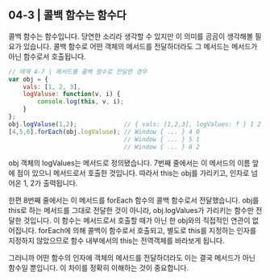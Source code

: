 04-3 | 콜백 함수는 함수다
---
콜백 함수는 함수입니다. 당연한 소리라 생각할 수 있지만 이 의미를 곰곰이 생각해볼 필요가 있습니다. 콜백 함수로 어떤 객체의 메서드를 전달하더라도 그 메서드는 메서드가 아닌 함수로서 호출됩니다.

```javascript
// 에제 4-7 | 메서드를 콜백 함수로 전달한 경우
var obj = {
    vals: [1, 2, 3],
    logValuse: function(v, i) {
        console.log(this, v, i);
    }
};
obj.logValuse(1,2);             // { vals: [1,2,3], logValues: f } 1 2
[4,5,6].forEach(obj.logValuse); // Window { ... } 4 0
                                // Window { ... } 5 1
                                // Window { ... } 6 2
```

obj 객체의 logValues는 메서드로 정의됐습니다. 7번째 줄에서는 이 메서드의 이름 앞에 점이 있으니 메서드로서 호출한 것입니다. 따라서 this는 obj를 가리키고, 인자로 넘어온 1, 2가 출력됩니다.

한편 8번째 줄에서는 이 메서드를 forEach 함수의 콜백 함수로서 전달했습니다. obj를 this로 하는 메서드를 그대로 전달한 것이 아니라, obj.logValues가 가리키는 함수만 전달한 것입니다. 이 함수는 메서드로서 호출할 때가 아닌 한 obj와의 직접적인 연관이 없어집니다. forEach에 의해 콜백이 함수로서 호출되고, 별도로 this를 지정하는 인자를 지정하지 않았으므로 함수 내부에서의 this는 전역객체를 바라보게 됩니다.

그러니까 어떤 함수의 인자에 객체의 메서드를 전달하더라도 이는 결국 메서드가 아닌 함수일 뿐입니다. 이 차이를 정확히 이해하는 것이 중요합니다.
